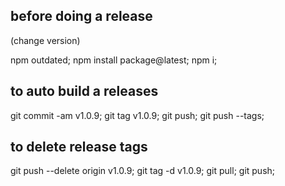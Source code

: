 ## before doing a release

  (change version)

  npm outdated;
  npm install package@latest;
  npm i;

## to auto build a releases
  git commit -am v1.0.9;
  git tag v1.0.9;
  git push;
  git push --tags;

## to delete release tags
  git push --delete origin v1.0.9;
  git tag -d v1.0.9;
  git pull;
  git push;
